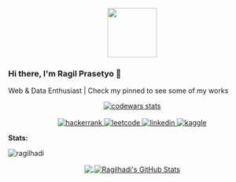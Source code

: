 <div id="header" align="center">
  <img src="https://media.giphy.com/media/M9gbBd9nbDrOTu1Mqx/giphy.gif" width="100"/>
</div>

### Hi there, I'm Ragil Prasetyo 👋
Web & Data Enthusiast | Check my pinned to see some of my works


<!--
**ragilhadi/ragilhadi** is a ✨ _special_ ✨ repository because its `README.md` (this file) appears on your GitHub profile.

Here are some ideas to get you started:

- 🔭 I’m currently working on ...
- 🌱 I’m currently learning ...
- 👯 I’m looking to collaborate on ...
- 🤔 I’m looking for help with ...
- 💬 Ask me about ...
- 📫 How to reach me: ...
- 😄 Pronouns: ...
- ⚡ Fun fact: ...
-->


<div align="center">
  <a href="https://www.codewars.com/users/ragilhadi" target="blank">
    <img src="https://www.codewars.com/users/ragilhadi/badges/large" alt="codewars stats" />
  </a>
  
  <br/>
  <br/>

  <a href="https://www.hackerrank.com/ragil_hadi" target="blank">
    <img src="https://img.shields.io/badge/-Hackerrank-2EC866?style=for-the-badge&logo=HackerRank&logoColor=white" alt="hackerrank"/>
  </a>
  
  <a href="https://leetcode.com/ragilhadi/" target="blank">
    <img src="https://img.shields.io/badge/LeetCode-000000?style=for-the-badge&logo=LeetCode&logoColor=#d16c06" alt="leetcode"/>
  </a>
  
  <a href="https://www.linkedin.com/in/ragil-hadi-prasetyo/" target="blank">
    <img src="https://img.shields.io/badge/linkedin-%230077B5.svg?style=for-the-badge&logo=linkedin&logoColor=white" alt="linkedin"/>
  </a>
  
  <a href="https://www.kaggle.com/ragilhadip" target="blank">
    <img src="https://img.shields.io/badge/Kaggle-035a7d?style=for-the-badge&logo=kaggle&logoColor=white" alt="kaggle"/>
  </a>
</div>


**Stats:**

<img src="https://komarev.com/ghpvc/?username=ragilhadi" alt="ragilhadi">

<p align="center">
  <a href="https://github.com/ragilhadi">
    <img align="center" src="https://github-readme-stats.vercel.app/api/top-langs/?username=ragilhadi&hide=html" />
  </a>
  <a href="https://github.com/ragilhadi">
    <img align="center" src="https://github-readme-stats.vercel.app/api?username=ragilhadi&show_icons=true&line_height=40&count_private=true" alt="Ragilhadi's GitHub Stats" />
  </a>
</p>
